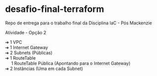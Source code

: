 # desafio-final-terraform
Repo de entrega para o trabalho final da Disciplina IaC - Pós Mackenzie

Atividade - Opção 2

➔ 1 VPC
<br>➔ 1 Internet Gateway
<br>➔ 2 Subnets (Públicas)
<br>➔ 1 RouteTable
   <br>&nbsp;&nbsp;&nbsp;&nbsp; 1 RouteTable Pública (Apontando para o Internet Gateway)
<br>➔ 2 Instâncias (Uma em cada Subnet)
